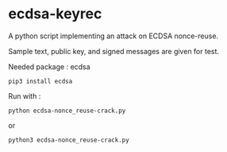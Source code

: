 # ecdsa-keyrec

A python script implementing an attack on ECDSA nonce-reuse.

Sample text, public key, and signed messages are given for test.

Needed package : ecdsa

``` shell
pip3 install ecdsa
```

Run with :

``` shell
python ecdsa-nonce_reuse-crack.py
```

or

``` shell
python3 ecdsa-nonce_reuse-crack.py
```